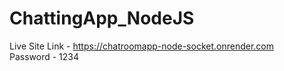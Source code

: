 # ChattingApp_NodeJS
Live Site Link - https://chatroomapp-node-socket.onrender.com                                                                                                         
Password - 1234
